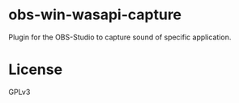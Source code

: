 # obs-win-wasapi-capture

Plugin for the OBS-Studio to capture sound of specific application.

# License

GPLv3